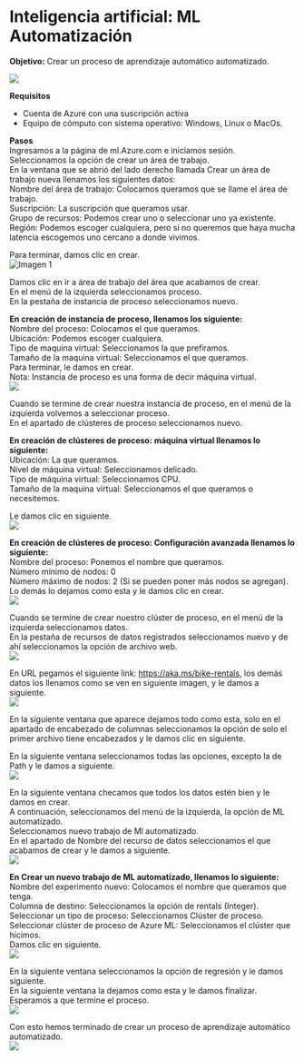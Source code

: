 # Inteligencia artificial: ML Automatización
**Objetivo:** Crear un proceso de aprendizaje automático automatizado.    

![](/imagenes/ml_azure.%20.png)

**Requisitos**
- Cuenta de Azure con una suscripción activa
- Equipo de cómputo con sistema operativo: Windows, Linux o MacOs.  

**Pasos**  
Ingresamos a la página de ml.Azure.com e iniciamos sesión.  
Seleccionamos la opción de crear un área de trabajo.  
En la ventana que se abrió del lado derecho llamada Crear un área de trabajo nueva llenamos los siguientes datos:  
Nombre del área de trabajo: Colocamos queramos que se llame el área de trabajo.  
Suscripción: La suscripción que queramos usar.  
Grupo de recursos: Podemos crear uno o seleccionar uno ya existente.  
Región: Podemos escoger cualquiera, pero si no queremos que haya mucha latencia escogemos uno cercano a donde vivimos.

Para terminar, damos clic en crear.  
![Imagen 1](/imagenes/Imagen1.png)

Damos clic en ir a área de trabajo del área que acabamos de crear.  
En el menú de la izquierda seleccionamos proceso.  
En la pestaña de instancia de proceso seleccionamos nuevo.

**En creación de instancia de proceso, llenamos los siguiente:**  
Nombre del proceso: Colocamos el que queramos.  
Ubicación: Podemos escoger cualquiera.  
Tipo de maquina virtual: Seleccionamos la que prefiramos.   
Tamaño de la maquina virtual: Seleccionamos el que queramos.  
Para terminar, le damos en crear.  
Nota: Instancia de proceso es una forma de decir máquina virtual.  
![](/imagenes/Imagen2.png)

Cuando se termine de crear nuestra instancia de proceso, en el menú de la izquierda volvemos a seleccionar proceso.  
En el apartado de clústeres de proceso seleccionamos nuevo.

**En creación de clústeres de proceso: máquina virtual llenamos lo siguiente:**  
Ubicación: La que queramos.  
Nivel de máquina virtual: Seleccionamos delicado.  
Tipo de máquina virtual: Seleccionamos CPU.  
Tamaño de la maquina virtual: Seleccionamos el que queramos o necesitemos.

Le damos clic en siguiente.  
![](/imagenes/Imagen3.png)

**En creación de clústeres de proceso: Configuración avanzada llenamos lo siguiente:**  
Nombre del proceso: Ponemos el nombre que queramos.  
Número mínimo de nodos: 0  
Número máximo de nodos: 2 (Si se pueden poner más nodos se agregan).  
Lo demás lo dejamos como esta y le damos clic en crear.  
![](/imagenes/Imagen4.png)

Cuando se termine de crear nuestro clúster de proceso, en el menú de la izquierda seleccionamos datos.  
En la pestaña de recursos de datos registrados seleccionamos nuevo y de ahí seleccionamos la opción de archivo web.  
![](/imagenes/Imagen5.png)

En URL pegamos el siguiente link:  https://aka.ms/bike-rentals, los demás datos los llenamos como se ven en siguiente imagen, y le damos a siguiente.  
![](/imagenes/Imagen6.png)

En la siguiente ventana que aparece dejamos todo como esta, solo en el apartado de encabezado de columnas seleccionamos la opción de solo el primer archivo tiene encabezados y le damos clic en siguiente.

En la siguiente ventana seleccionamos todas las opciones, excepto la de Path y le damos a siguiente.  
![](/imagenes/Imagen7.png)

En la siguiente ventana checamos que todos los datos estén bien y le damos en crear.  
A continuación, seleccionamos del menú de la izquierda, la opción de ML automatizado.  
Seleccionamos nuevo trabajo de Ml automatizado.  
En el apartado de Nombre del recurso de datos seleccionamos el que acabamos de crear y le damos a siguiente.  
![](/imagenes/Imagen8.png)

**En Crear un nuevo trabajo de ML automatizado, llenamos lo siguiente:**  
Nombre del experimento nuevo: Colocamos el nombre que queramos que tenga.  
Columna de destino: Seleccionamos la opción de rentals (Integer).  
Seleccionar un tipo de proceso: Seleccionamos Clúster de proceso.  
Seleccionar clúster de proceso de Azure ML: Seleccionamos el clúster que hicimos.  
Damos clic en siguiente.  
![](/imagenes/Imagen9.png)

En la siguiente ventana seleccionamos la opción de regresión y le damos siguiente.  
En la siguiente ventana la dejamos como esta y le damos finalizar.  
Esperamos a que termine el proceso.  
![](/imagenes/Imagen10.png)

Con esto hemos terminado de crear un proceso de aprendizaje automático automatizado.  
![](/imagenes/Imagen11.png)